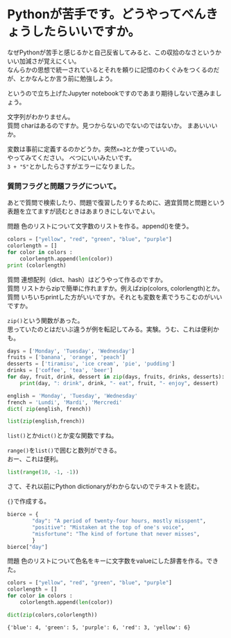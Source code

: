 
# Pythonが苦手です。どうやってべんきょうしたらいいですか。
なぜPythonが苦手と感じるかと自己反省してみると、この収拾のなさというかいい加減さが覚えにくい。  
なんらかの思想で統一されているとそれを頼りに記憶のわくぐみをつくるのだが、とかなんとか言う前に勉強しよう。  

というので立ち上げたJupyter notebookですのであまり期待しないで進みましょう。

文字列がわかりません。  
質問  charはあるのですか。見つからないのでないのではないか。
まあいいいか。  


変数は事前に定義するのかどうか。突然`x=3`とか使っていいの。  
やってみてください。 べつにいいみたいです。  
`3 + "5"`とかしたらさすがエラーになりました。

### 質問フラグと問題フラグについて。  
あとで質問で検索したり、問題で復習したりするために、適宜質問と問題という表題を立てますが読むときはあまりきにしないでよい。

問題
色のリストについて文字数のリストを作る。append()を使う。


```python
colors = ["yellow", "red", "green", "blue", "purple"]
colorlength = []
for color in colors :
    colorlength.append(len(color))
print (colorlength)
```

質問 連想配列（dict、hash）はどうやって作るのですか。  
質問 リストからzipで簡単に作れますか。例えばzip(colors, colorlength)とか。  
質問 いちいちprintした方がいいですか。それとも変数を素でうちこむのがいいですか。  

`zip()`という関数があった。  
思っていたのとはだいぶ違うが例を転記してみる。実験。うむ、これは便利かも。


```python
days = ['Monday', 'Tuesday', 'Wednesday']
fruits = ['banana', 'orange', 'peach']
desserts = ['tiramisu', 'ice cream', 'pie', 'pudding']
drinks = ['coffee', 'tea', 'beer']
for day, fruit, drink, dessert in zip(days, fruits, drinks, desserts):
    print(day, ": drink", drink, "- eat", fruit, "- enjoy", dessert)
```


```python
english = 'Monday', 'Tuesday', 'Wednesday'
french = 'Lundi', 'Mardi', 'Mercredi'
dict( zip(english, french))
```


```python
list(zip(english,french))
```

`list()`とか`dict()`とか変な関数ですね。

`range()`を`list()`で囲むと数列ができる。  
おー、これは便利。


```python
list(range(10, -1, -1))
```

さて、それ以前にPython dictionaryがわからないのでテキストを読む。

`{}`で作成する。


```python
bierce = {
        "day": "A period of twenty-four hours, mostly misspent",
        "positive": "Mistaken at the top of one's voice",
        "misfortune": "The kind of fortune that never misses",
        }
bierce["day"]
```

問題
色のリストについて色名をキーに文字数をvalueにした辞書を作る。できた。


```python
colors = ["yellow", "red", "green", "blue", "purple"]
colorlength = []
for color in colors :
    colorlength.append(len(color))

dict(zip(colors,colorlength))
```




    {'blue': 4, 'green': 5, 'purple': 6, 'red': 3, 'yellow': 6}


